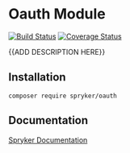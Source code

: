 # Oauth Module
[![Build Status](https://travis-ci.org/spryker/oauth.svg)](https://travis-ci.org/spryker/oauth)
[![Coverage Status](https://coveralls.io/repos/github/spryker/oauth/badge.svg)](https://coveralls.io/github/spryker/oauth)

{{ADD DESCRIPTION HERE}}

## Installation

```
composer require spryker/oauth
```

## Documentation

[Spryker Documentation](https://academy.spryker.com/developing_with_spryker/module_guide/modules.html)
